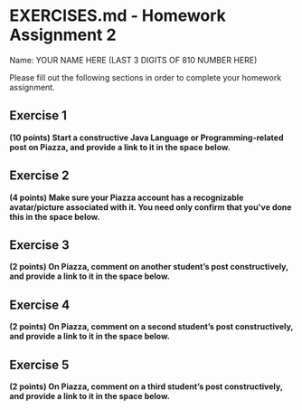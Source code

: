 
# EXERCISES.md - Homework Assignment 2

Name: YOUR NAME HERE (LAST 3 DIGITS OF 810 NUMBER HERE)

Please fill out the following sections in order to complete your homework
assignment.

## Exercise 1

**(10 points) Start a constructive Java Language or Programming-related post on Piazza, and provide a
link to it in the space below.**



## Exercise 2

**(4 points) Make sure your Piazza account has a recognizable avatar/picture associated with it. You need only confirm that you've done this in the space below.**



## Exercise 3

**(2 points) On Piazza, comment on another student’s post constructively, and provide a
link to it in the space below.**



## Exercise 4

**(2 points) On Piazza, comment on a second student’s post constructively, and provide a
link to it in the space below.**



## Exercise 5

**(2 points) On Piazza, comment on a third student’s post constructively, and provide a
link to it in the space below.**




